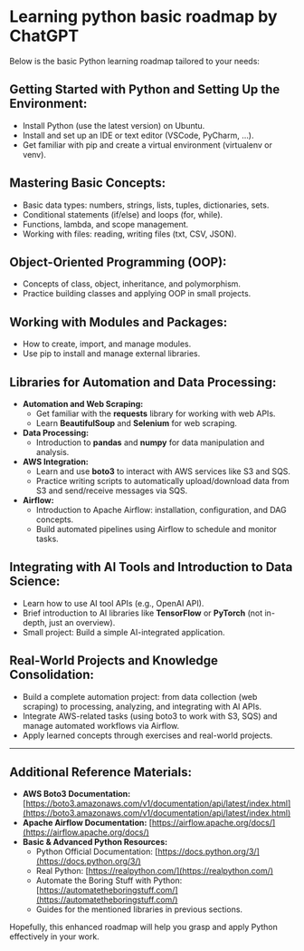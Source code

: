 # Learning python basic roadmap by ChatGPT


Below is the basic Python learning roadmap tailored to your needs:

## Getting Started with Python and Setting Up the Environment:
  - Install Python (use the latest version) on Ubuntu.
  - Install and set up an IDE or text editor (VSCode, PyCharm, …).
  - Get familiar with pip and create a virtual environment (virtualenv or venv).

<!--more-->

## Mastering Basic Concepts:
  - Basic data types: numbers, strings, lists, tuples, dictionaries, sets.
  - Conditional statements (if/else) and loops (for, while).
  - Functions, lambda, and scope management.
  - Working with files: reading, writing files (txt, CSV, JSON).

## Object-Oriented Programming (OOP):
  - Concepts of class, object, inheritance, and polymorphism.
  - Practice building classes and applying OOP in small projects.

## Working with Modules and Packages:
  - How to create, import, and manage modules.
  - Use pip to install and manage external libraries.

## Libraries for Automation and Data Processing:
  - **Automation and Web Scraping:**
    - Get familiar with the **requests** library for working with web APIs.
    - Learn **BeautifulSoup** and **Selenium** for web scraping.
  - **Data Processing:**
    - Introduction to **pandas** and **numpy** for data manipulation and analysis.
  - **AWS Integration:**
    - Learn and use **boto3** to interact with AWS services like S3 and SQS.
    - Practice writing scripts to automatically upload/download data from S3 and send/receive messages via SQS.
  - **Airflow:**
    - Introduction to Apache Airflow: installation, configuration, and DAG concepts.
    - Build automated pipelines using Airflow to schedule and monitor tasks.

## Integrating with AI Tools and Introduction to Data Science:
  - Learn how to use AI tool APIs (e.g., OpenAI API).
  - Brief introduction to AI libraries like **TensorFlow** or **PyTorch** (not in-depth, just an overview).
  - Small project: Build a simple AI-integrated application.

## Real-World Projects and Knowledge Consolidation:
  - Build a complete automation project: from data collection (web scraping) to processing, analyzing, and integrating with AI APIs.
  - Integrate AWS-related tasks (using boto3 to work with S3, SQS) and manage automated workflows via Airflow.
  - Apply learned concepts through exercises and real-world projects.

---

## Additional Reference Materials:

- **AWS Boto3 Documentation:** [https://boto3.amazonaws.com/v1/documentation/api/latest/index.html](https://boto3.amazonaws.com/v1/documentation/api/latest/index.html)
- **Apache Airflow Documentation:** [https://airflow.apache.org/docs/](https://airflow.apache.org/docs/)
- **Basic & Advanced Python Resources:**
  - Python Official Documentation: [https://docs.python.org/3/](https://docs.python.org/3/)
  - Real Python: [https://realpython.com/](https://realpython.com/)
  - Automate the Boring Stuff with Python: [https://automatetheboringstuff.com/](https://automatetheboringstuff.com/)
  - Guides for the mentioned libraries in previous sections.

Hopefully, this enhanced roadmap will help you grasp and apply Python effectively in your work.

